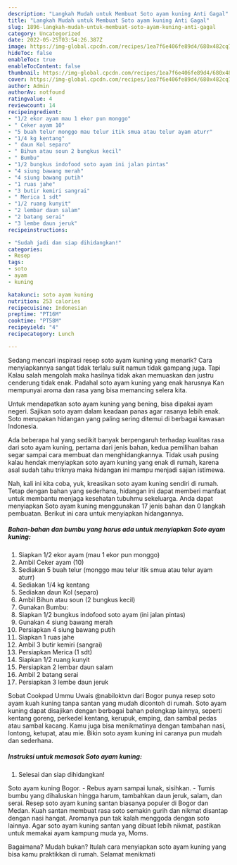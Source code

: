 ```yaml
---
description: "Langkah Mudah untuk Membuat Soto ayam kuning Anti Gagal"
title: "Langkah Mudah untuk Membuat Soto ayam kuning Anti Gagal"
slug: 1896-langkah-mudah-untuk-membuat-soto-ayam-kuning-anti-gagal
category: Uncategorized
date: 2022-05-25T03:54:26.387Z
image: https://img-global.cpcdn.com/recipes/1ea7f6e406fe89d4/680x482cq70/soto-ayam-kuning-foto-resep-utama.jpg
hideToc: false
enableToc: true
enableTocContent: false
thumbnail: https://img-global.cpcdn.com/recipes/1ea7f6e406fe89d4/680x482cq70/soto-ayam-kuning-foto-resep-utama.jpg
cover: https://img-global.cpcdn.com/recipes/1ea7f6e406fe89d4/680x482cq70/soto-ayam-kuning-foto-resep-utama.jpg
author: Admin
authorAv: notfound
ratingvalue: 4
reviewcount: 14
recipeingredient:
- "1/2 ekor ayam mau 1 ekor pun monggo"
- " Ceker ayam 10"
- "5 buah telur monggo mau telur itik smua atau telur ayam aturr"
- "1/4 kg kentang"
- " daun Kol separo"
- " Bihun atau soun 2 bungkus kecil"
- " Bumbu"
- "1/2 bungkus indofood soto ayam ini jalan pintas"
- "4 siung bawang merah"
- "4 siung bawang putih"
- "1 ruas jahe"
- "3 butir kemiri sangrai"
- " Merica 1 sdt"
- "1/2 ruang kunyit"
- "2 lembar daun salam"
- "2 batang serai"
- "3 lembe daun jeruk"
recipeinstructions:

- "Sudah jadi dan siap dihidangkan!"
categories:
- Resep
tags:
- soto
- ayam
- kuning

katakunci: soto ayam kuning 
nutrition: 253 calories
recipecuisine: Indonesian
preptime: "PT16M"
cooktime: "PT58M"
recipeyield: "4"
recipecategory: Lunch

---
```



Sedang mencari inspirasi resep soto ayam kuning yang menarik? Cara menyiapkannya sangat tidak terlalu sulit namun tidak gampang juga. Tapi Kalau salah mengolah maka hasilnya tidak akan memuaskan dan justru cenderung tidak enak. Padahal soto ayam kuning yang enak harusnya Kan mempunyai aroma dan rasa yang bisa memancing selera kita.


Untuk mendapatkan soto ayam kuning yang bening, bisa dipakai ayam negeri. Sajikan soto ayam dalam keadaan panas agar rasanya lebih enak. Soto merupakan hidangan yang paling sering ditemui di berbagai kawasan Indonesia.

Ada beberapa hal yang sedikit banyak berpengaruh terhadap kualitas rasa dari soto ayam kuning, pertama dari jenis bahan, kedua pemilihan bahan segar sampai cara membuat dan menghidangkannya. Tidak usah pusing kalau hendak menyiapkan soto ayam kuning yang enak di rumah, karena asal sudah tahu triknya maka hidangan ini mampu menjadi sajian istimewa.


Nah, kali ini kita coba, yuk, kreasikan soto ayam kuning sendiri di rumah. Tetap dengan bahan yang sederhana, hidangan ini dapat memberi manfaat untuk membantu menjaga kesehatan tubuhmu sekeluarga. Anda dapat menyiapkan Soto ayam kuning menggunakan 17 jenis bahan dan 0 langkah pembuatan. Berikut ini cara untuk menyiapkan hidangannya.

<!--inarticleads1-->

##### Bahan-bahan dan bumbu yang harus ada untuk menyiapkan Soto ayam kuning:

1. Siapkan 1/2 ekor ayam (mau 1 ekor pun monggo)
1. Ambil  Ceker ayam (10)
1. Sediakan 5 buah telur (monggo mau telur itik smua atau telur ayam aturr)
1. Sediakan 1/4 kg kentang
1. Sediakan  daun Kol (separo)
1. Ambil  Bihun atau soun (2 bungkus kecil)
1. Gunakan  Bumbu:
1. Siapkan 1/2 bungkus indofood soto ayam (ini jalan pintas)
1. Gunakan 4 siung bawang merah
1. Persiapkan 4 siung bawang putih
1. Siapkan 1 ruas jahe
1. Ambil 3 butir kemiri (sangrai)
1. Persiapkan  Merica (1 sdt)
1. Siapkan 1/2 ruang kunyit
1. Persiapkan 2 lembar daun salam
1. Ambil 2 batang serai
1. Persiapkan 3 lembe daun jeruk


Sobat Cookpad Ummu Uwais @nabiloktvn dari Bogor punya resep soto ayam kuah kuning tanpa santan yang mudah dicontoh di rumah. Soto ayam kuning dapat disajikan dengan berbagai bahan pelengkap lainnya, seperti kentang goreng, perkedel kentang, kerupuk, emping, dan sambal pedas atau sambal kacang. Kamu juga bisa menikmatinya dengan tambahan nasi, lontong, ketupat, atau mie. Bikin soto ayam kuning ini caranya pun mudah dan sederhana. 

<!--inarticleads2-->

##### Instruksi untuk memasak Soto ayam kuning:


1. Selesai dan siap dihidangkan!

Soto ayam kuning Bogor. - Rebus ayam sampai lunak, sisihkan. - Tumis bumbu yang dihaluskan hingga harum, tambahkan daun jeruk, salam, dan serai. Resep soto ayam kuning santan biasanya populer di Bogor dan Medan. Kuah santan membuat rasa soto semakin gurih dan nikmat disantap dengan nasi hangat. Aromanya pun tak kalah menggoda dengan soto lainnya. Agar soto ayam kuning santan yang dibuat lebih nikmat, pastikan untuk memakai ayam kampung muda ya, Moms. 

Bagaimana? Mudah bukan? Itulah cara menyiapkan soto ayam kuning yang bisa kamu praktikkan di rumah. Selamat menikmati
